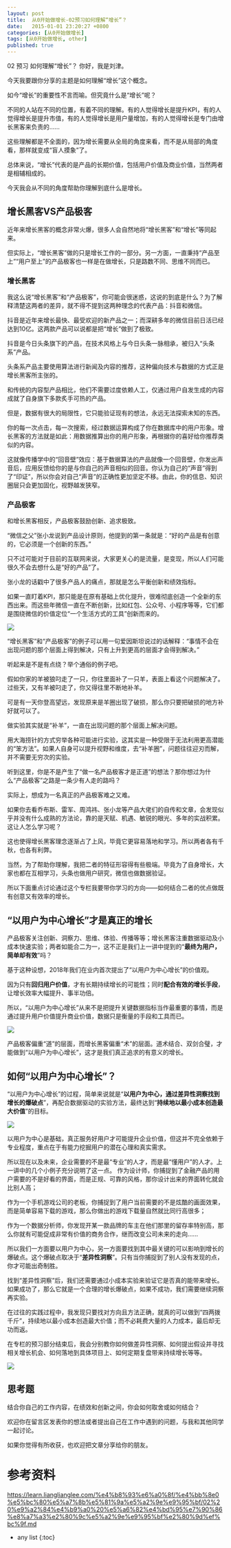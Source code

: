 ```yaml
---
layout: post
title:  从0开始做增长-02预习如何理解“增长”？
date:   2015-01-01 23:20:27 +0800
categories: [从0开始做增长]
tags: [从0开始做增长, other]
published: true
---
```




02 预习 如何理解“增长”？
你好，我是刘津。

今天我要跟你分享的主题是如何理解“增长”这个概念。

如今“增长”的重要性不言而喻。但究竟什么是“增长”呢？

不同的人站在不同的位置，有着不同的理解。有的人觉得增长是提升KPI，有的人觉得增长是提升市值，有的人觉得增长是用户量增加，有的人觉得增长是专门由增长黑客来负责的……

这些理解都是不全面的，因为增长需要从全局的角度来看，而不是从局部的角度看，那样就变成“盲人摸象”了。

总体来说，“增长”代表的是产品的长期价值，包括用户价值及商业价值，当然两者是相辅相成的。

今天我会从不同的角度帮助你理解到底什么是增长。

## 增长黑客VS产品极客

近年来增长黑客的概念非常火爆，很多人会自然地将“增长黑客”和“增长”等同起来。

但实际上，“增长黑客”做的只是增长工作的一部分。另一方面，一直秉持“产品至上”“用户至上”的产品极客也一样是在做增长，只是路数不同、思维不同而已。

### 增长黑客

我这么说“增长黑客”和“产品极客”，你可能会很迷惑，这说的到底是什么？为了解释清楚这两者的差异，就不得不提到这两种理念的代表产品：抖音和微信。

抖音是近年来增长最快、最受欢迎的新产品之一；而深耕多年的微信目前日活已经达到10亿。这两款产品可以说都是把“增长”做到了极致。

抖音是今日头条旗下的产品，在技术风格上与今日头条一脉相承，被归入“头条系”产品。

头条系产品主要使用算法进行新闻及内容的推荐，这种偏向技术与数据的方式正是增长黑客所主张的。

和传统的内容型产品相比，他们不需要过度依赖人工，仅通过用户自发生成的内容成就了自身旗下多款炙手可热的产品。

但是，数据有很大的局限性，它只能验证现有的想法，永远无法探索未知的东西。

你的每一次点击，每一次搜索，经过数据运算构成了你在数据库中的用户形象。增长黑客的方法就是如此：用数据推算出你的用户形象，再根据你的喜好给你推荐类似的内容。

这就像传播学中的“回音壁”效应：基于数据算法的产品就像一个回音壁，你发出声音后，应用反馈给你的是与你自己的声音相似的回音。你认为自己的“声音”得到了“印证”，所以你会对自己“声音”的正确性更加坚定不移。由此，你的信息、知识圈层只会更加固化，视野越发狭窄。

### 产品极客

和增长黑客相反，产品极客鼓励创新、追求极致。

“微信之父”张小龙说到产品设计原则，他提到的第一条就是：“好的产品是有创意的，它必须是一个创新的东西。”

只不过可能对于目前的互联网来说，大家更关心的是流量，是变现，所以人们可能很久不会去想什么是“好的产品”了。

张小龙的话戳中了很多产品人的痛点，那就是怎么平衡创新和绩效指标。

如果一直盯着KPI，那只能是在原有基础上优化提升，很难彻底创造一个全新的东西出来。而这些年微信一直在不断创新，比如红包、公众号、小程序等等，它们都是围绕微信的价值定位“一个生活方式的工具”创新而来的。

![](https://learn.lianglianglee.com/%e4%b8%93%e6%a0%8f/%e4%bb%8e0%e5%bc%80%e5%a7%8b%e5%81%9a%e5%a2%9e%e9%95%bf/assets/a4b7fe3f22134393a838fdff9f817c96.jpg)

“增长黑客”和“产品极客”的例子可以用一句爱因斯坦说过的话解释：“事情不会在出现问题的那个层面上得到解决，只有上升到更高的层面才会得到解决。”

听起来是不是有点绕？举个通俗的例子吧。

假如你家的羊被狼叼走了一只，你往里面补了一只羊，表面上看这个问题解决了。过些天，又有羊被叼走了，你又得往里不断地补羊。

可是有一天你登高望远，发现原来是羊圈出现了破损，那么你只要把破损的地方补好就可以了。

做实验其实就是“补羊”，一直在出现问题的那个层面上解决问题。

用大海捞针的方式穷举各种可能进行实验，这其实是一种受限于无法利用更高潜能的“笨方法”。如果人自身可以提升视野和维度，去“补羊圈”，问题往往迎刃而解，并不需要无穷次的实验。

听到这里，你是不是产生了“做一名产品极客才是正道”的想法？那你想过为什么“产品极客”之路是一条少有人走的路吗？

实际上，想成为一名真正的产品极客难之又难。

如果你去看乔布斯、雷军、周鸿祎、张小龙等产品大佬们的自传和文章，会发现似乎并没有什么成熟的方法论，靠的是天赋、机遇、敏锐的眼光、多年的实战积累。这让人怎么学习呢？

这也使得增长黑客理念逐渐占了上风，毕竟它更容易落地和学习。所以两者各有千秋，也各有利弊。

当然，为了帮助你理解，我把二者的特征形容得有些极端。毕竟为了自身增长，大家也都在互相学习，头条也做用户研究，微信也做数据验证。

所以下面重点讨论通过这个专栏我要带你学习的方向——如何结合二者的优点做既有创意又有效率的增长。

## “以用户为中心增长”才是真正的增长

产品极客关注创新、洞察力、思维、体验、传播等等；增长黑客注重数据驱动及小成本快速实验；两者如能合二为一，这不正是我们上一讲中提到的“**最终为用户，简单却有效**”吗？

基于这种设想，2018年我们在业内首次提出了“以用户为中心增长”的价值观。

因为只有**回归用户价值**，才有长期持续增长的可能性；同时**配合有效的增长手段**，让增长效率大幅提升、事半功倍。

所以，“以用户为中心增长”从来不是把提升关键数据指标当作最重要的事情，而是通过提升用户价值提升商业价值，数据只是衡量的手段和工具而已。

![](https://learn.lianglianglee.com/%e4%b8%93%e6%a0%8f/%e4%bb%8e0%e5%bc%80%e5%a7%8b%e5%81%9a%e5%a2%9e%e9%95%bf/assets/1d94cf2c7dfe49169d9ac9399b07172e.jpg)

产品极客偏重“道”的层面，而增长黑客偏重“术”的层面。道术结合、双剑合璧，才能做到“以用户为中心增长”，这才是我们真正追求的有意义的增长。

## 如何“以用户为中心增长”？

“以用户为中心增长”的过程，简单来说就是“**以用户为中心，通过差异性洞察找到增长的爆破点**”，再配合数据驱动的实验方法，最终达到“**持续地以最小成本创造最大价值**”的目标。

![](https://learn.lianglianglee.com/%e4%b8%93%e6%a0%8f/%e4%bb%8e0%e5%bc%80%e5%a7%8b%e5%81%9a%e5%a2%9e%e9%95%bf/assets/362c3daa9fe847b19f5500151fa6578e.jpg)

以用户为中心是基础，真正服务好用户才可能提升企业价值，但这并不完全依赖于专业程度，重点在于有能力挖掘用户的潜在心理和真实需求。

所以现在以及未来，企业需要的不是最“专业”的人才，而是最“懂用户”的人才。上一讲中的几个小例子充分说明了这一点。
作为设计师，你捕捉到了金融产品的用户需要的不是好看的界面，而是正规、可靠的风格，那你设计出来的界面转化就会比别人高；

作为一个手机游戏公司的老板，你捕捉到了用户当前需要的不是炫酷的画面效果，而是简单容易下载的游戏，那么你做出的游戏下载量自然就比同行高很多；

作为一个数据分析师，你发现开某一款品牌的车主在他们那里的留存率特别高，那么你就有可能促成非常有价值的商务合作，继而改变公司未来的走向……

所以我们一方面要以用户为中心，另一方面要找到其中最关键的可以影响到增长的爆破点。这个爆破点取决于“**差异性洞察**”。只有当你捕捉到了别人没有发现的点，你才可能出奇制胜。

找到“差异性洞察”后，我们还需要通过小成本实验来验证它是否真的能带来增长。如果成功了，那么它就是一个合理的增长爆破点，如果不成功，我们需要继续洞察再实验。

在过往的实践过程中，我发现只要找对方向且方法正确，就真的可以做到“四两拨千斤”，持续地以最小成本创造最大价值；而不必耗费大量的人力成本，最后却无功而返。

在专栏的预习部分结束后，我会分别教你如何做差异性洞察、如何提出假设并寻找相关增长机会、如何落地到具体项目上、如何定期复盘带来持续增长等等。

![](https://learn.lianglianglee.com/%e4%b8%93%e6%a0%8f/%e4%bb%8e0%e5%bc%80%e5%a7%8b%e5%81%9a%e5%a2%9e%e9%95%bf/assets/7e259bd2bd674765a9588d9cc0ce7c4a.jpg)

## 思考题

结合你自己的工作内容，在绩效和创新之间，你会如何取舍或如何结合？

欢迎你在留言区发表你的想法或者提出自己在工作中遇到的问题，与我和其他同学一起讨论。

如果你觉得有所收获，也欢迎把文章分享给你的朋友。




# 参考资料

https://learn.lianglianglee.com/%e4%b8%93%e6%a0%8f/%e4%bb%8e0%e5%bc%80%e5%a7%8b%e5%81%9a%e5%a2%9e%e9%95%bf/02%20%e9%a2%84%e4%b9%a0%20%e5%a6%82%e4%bd%95%e7%90%86%e8%a7%a3%e2%80%9c%e5%a2%9e%e9%95%bf%e2%80%9d%ef%bc%9f.md

* any list
{:toc}
